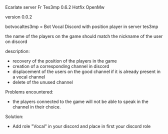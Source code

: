 Ecarlate server Fr
Tes3mp 0.6.2 Hotfix
OpenMw

version 0.0.2

botvocaltes3mp = Bot Vocal Discord with position player in server tes3mp

the name of the players on the game should match the nickname of the user on discord

description:
- recovery of the position of the players in the game
- creation of a corresponding channel in discord
- displacement of the users on the good channel if it is already present in a vocal channel
- delete of the unused channel

Problems encountered:

- the players connected to the game will not be able to speak in the channel in their choice.

Solution: 

- Add role "Vocal" in your discord and place in first your discord role

